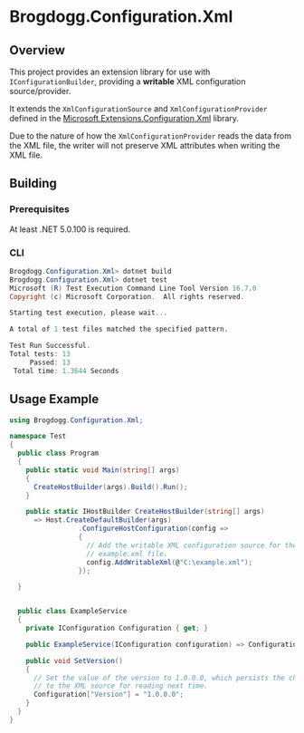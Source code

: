# Brogdogg.Configuration.Xml

## Overview

This project provides an extension library for use with `IConfigurationBuilder`, providing 
a **writable** XML configuration source/provider.

It extends the `XmlConfigurationSource` and `XmlConfigurationProvider` defined in
the [Microsoft.Extensions.Configuration.Xml](https://github.com/dotnet/runtime/tree/master/src/libraries/Microsoft.Extensions.Configuration.Xml) library.

Due to the nature of how the `XmlConfigurationProvider` reads the data from the XML file,
the writer will not preserve XML attributes when writing the XML file.


## Building

### Prerequisites

At least .NET 5.0.100 is required.

### CLI

```PowerShell
Brogdogg.Configuration.Xml> dotnet build
Brogdogg.Configuration.Xml> dotnet test
Microsoft (R) Test Execution Command Line Tool Version 16.7.0
Copyright (c) Microsoft Corporation.  All rights reserved.

Starting test execution, please wait...

A total of 1 test files matched the specified pattern.

Test Run Successful.
Total tests: 13
     Passed: 13
 Total time: 1.3644 Seconds

```

## Usage Example

```csharp
using Brogdogg.Configuration.Xml;

namespace Test 
{
  public class Program
  {
    public static void Main(string[] args)
    {
      CreateHostBuilder(args).Build().Run();
    }

    public static IHostBuilder CreateHostBuilder(string[] args)
      => Host.CreateDefaultBuilder(args)
                 .ConfigureHostConfiguration(config =>
                 {
                   // Add the writable XML configuration source for the
                   // example.xml file.
                   config.AddWritableXml(@"C:\example.xml");
                 });

  }


  public class ExampleService
  {
    private IConfiguration Configuration { get; }

    public ExampleService(IConfiguration configuration) => Configuration = configuration;

    public void SetVersion()
    {
      // Set the value of the version to 1.0.0.0, which persists the changes
      // to the XML source for reading next time.
      Configuration["Version"] = "1.0.0.0";
    }
  }
}
```